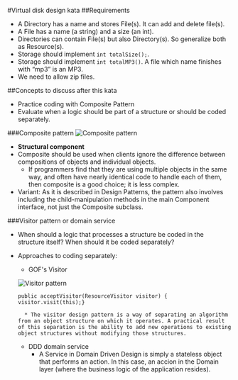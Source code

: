 #Virtual disk design kata
##Requirements
* A Directory has a name and stores File(s). It can add and delete file(s).
* A File has a name (a string) and a size (an int).
* Directories can contain File(s) but also Directory(s). So generalize both as Resource(s).
* Storage should implement ```int totalSize();```.
* Storage should implement ```int totalMP3()```. A file which name finishes with “mp3” is an MP3.
* We need to allow zip files.

##Concepts to discuss after this kata
* Practice coding with Composite Pattern
* Evaluate when a logic should be part of a structure or should be coded separately.

###Composite pattern
![Composite pattern](https://github.com/liopic/virtual-disk-design-kata/raw/master/summary/CompositePattern.png)

* **Structural component**
* Composite should be used when clients ignore the difference between compositions of objects and individual objects.
    * If programmers find that they are using multiple objects in the same way, and often have nearly identical code to handle each of them, then composite is a good choice; it is less complex.
* Variant: As it is described in Design Patterns, the pattern also involves including the child-manipulation methods in the main Component interface, not just the Composite subclass.

###Visitor pattern or domain service
* When should a logic that processes a structure be coded in the structure itself? When should it be coded separately?

* Approaches to coding separately:
    * GOF's Visitor

    ![Visitor pattern](https://github.com/liopic/virtual-disk-design-kata/raw/master/summary/VisitorPattern.png)
        
    ```public acceptVisitor(ResourceVisitor visitor) { visitor.visit(this);}```

        * The visitor design pattern is a way of separating an algorithm from an object structure on which it operates. A practical result of this separation is the ability to add new operations to existing object structures without modifying those structures.

    * DDD domain service
        * A Service in Domain Driven Design is simply a stateless object that performs an action. In this case, an accion in the Domain layer (where the business logic of the application resides).
